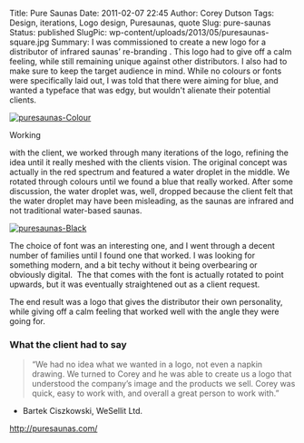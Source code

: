 Title: Pure Saunas
Date: 2011-02-07 22:45
Author: Corey Dutson
Tags: Design, iterations, Logo design, Puresaunas, quote
Slug: pure-saunas
Status: published
SlugPic: wp-content/uploads/2013/05/puresaunas-square.jpg
Summary: I was commissioned to create a new logo for a distributor of infrared saunas’ re-branding . This logo had to give off a calm feeling, while still remaining unique against other distributors. I also had to make sure to keep the target audience in mind. While no colours or fonts were specifically laid out, I was told that there were aiming for blue, and wanted a typeface that was edgy, but wouldn't alienate their potential clients.


[![](http://wallofscribbles.com/wp-content/uploads/2011/02/puresaunas-Colour-480x256.png "puresaunas-Colour")](http://wallofscribbles.com/wp-content/uploads/2011/02/puresaunas-Colour.png)

<!-- p.p1 {margin: 0.0px 0.0px 0.0px 0.0px; font: 11.0px 'ITC American Typewriter Std'} -->Working
with the client, we worked through many iterations of the
logo, refining the idea until it really meshed with the clients vision.
The original concept was actually in the red spectrum and featured a
water droplet in the middle. We rotated through colours until we found a
blue that really worked. After some discussion, the water droplet was,
well, dropped because the client felt that the water droplet may have
been misleading, as the saunas are infrared and not traditional
water-based saunas.

[![](http://wallofscribbles.com/wp-content/uploads/2011/02/puresaunas-Black-480x256.png "puresaunas-Black")](http://wallofscribbles.com/wp-content/uploads/2011/02/puresaunas-Black.png)

The choice of font was an interesting one, and I went through a decent
number of families until I found one that worked. I was looking for
something modern, and a bit techy without it being overbearing or
obviously digital.  The that comes with the font is actually rotated to
point upwards, but it was eventually straightened out as a client
request.

The end result was a logo that gives the distributor their own
personality, while giving off a calm feeling that worked well with the
angle they were going for.

### What the client had to say

<!-- p.p1 {margin: 0.0px 0.0px 0.0px 0.0px; font: 10.0px Helvetica; color: #424242} -->

> “We had no idea what we wanted in a logo, not even a napkin drawing.
> We turned to Corey and he was able to create us a logo that understood
> the company’s image and the products we sell. Corey was quick, easy to
> work with, and overall a great person to work with.”

- Bartek Ciszkowski, WeSellit Ltd.

<http://puresaunas.com/>
